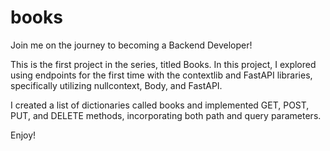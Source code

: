 # books
Join me on the journey to becoming a Backend Developer!

This is the first project in the series, titled Books. In this project, I explored using endpoints for the first time with the contextlib and FastAPI libraries, specifically utilizing nullcontext, Body, and FastAPI.

I created a list of dictionaries called books and implemented GET, POST, PUT, and DELETE methods, incorporating both path and query parameters.

Enjoy!

